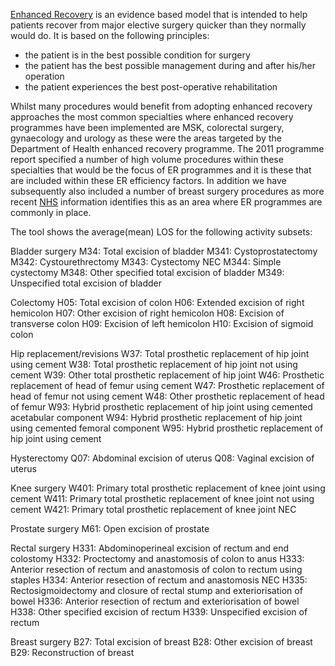 [Enhanced Recovery][1] is an evidence based model that is intended to help patients recover from major elective surgery quicker than they normally would do. It is based on the following principles:

[1]: https://www.gov.uk/government/publications/enhanced-recovery-partnership-programme

- the patient is in the best possible condition for surgery
- the patient has the best possible management during and after his/her operation
- the patient experiences the best post-operative rehabilitation

Whilst many procedures would benefit from adopting enhanced recovery approaches the most common specialties where enhanced recovery programmes have been implemented are MSK, colorectal surgery, gynaecology and urology as these were the areas targeted by the Department of Health enhanced recovery programme. The 2011 programme report specified a number of high volume procedures within these specialties that would be the focus of ER programmes and it is these that are included within these ER efficiency factors. In addition we have subsequently also included a number of breast surgery procedures as more recent [NHS][2] information identifies this as an area where ER programmes are commonly in place.

[2]: https://www.nhs.uk/conditions/enhanced-recovery/

The tool shows the average(mean) LOS for the following activity subsets:

Bladder surgery
M34: Total excision of bladder
M341: Cystoprostatectomy
M342: Cystourethrectomy
M343: Cystectomy NEC
M344: Simple cystectomy
M348: Other specified total excision of bladder
M349: Unspecified total excision of bladder

Colectomy
H05: Total excision of colon
H06: Extended excision of right hemicolon
H07: Other excision of right hemicolon
H08: Excision of transverse colon
H09: Excision of left hemicolon
H10: Excision of sigmoid colon

Hip replacement/revisions
W37: Total prosthetic replacement of hip joint using cement
W38: Total prosthetic replacement of hip joint not using cement
W39: Other total prosthetic replacement of hip joint
W46: Prosthetic replacement of head of femur using cement
W47: Prosthetic replacement of head of femur not using cement
W48: Other prosthetic replacement of head of femur
W93: Hybrid prosthetic replacement of hip joint using cemented acetabular component
W94: Hybrid prosthetic replacement of hip joint using cemented femoral component
W95: Hybrid prosthetic replacement of hip joint using cement

Hysterectomy
Q07: Abdominal excision of uterus
Q08: Vaginal excision of uterus

Knee surgery
W401: Primary total prosthetic replacement of knee joint using cement
W411: Primary total prosthetic replacement of knee joint not using cement
W421: Primary total prosthetic replacement of knee joint NEC

Prostate surgery
M61: Open excision of prostate

Rectal surgery
H331: Abdominoperineal excision of rectum and end colostomy
H332: Proctectomy and anastomosis of colon to anus
H333: Anterior resection of rectum and anastomosis of colon to rectum using staples
H334: Anterior resection of rectum and anastomosis NEC
H335: Rectosigmoidectomy and closure of rectal stump and exteriorisation of bowel
H336: Anterior resection of rectum and exteriorisation of bowel
H338: Other specified excision of rectum
H339: Unspecified excision of rectum

Breast surgery
B27: Total excision of breast
B28: Other excision of breast
B29: Reconstruction of breast